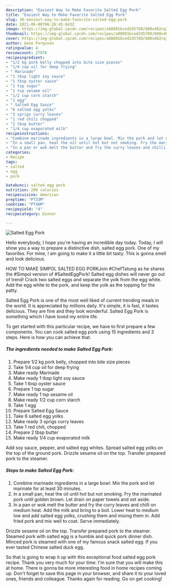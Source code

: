 ```yaml
---
description: "Easiest Way to Make Favorite Salted Egg Pork"
title: "Easiest Way to Make Favorite Salted Egg Pork"
slug: 36-easiest-way-to-make-favorite-salted-egg-pork
date: 2021-06-06T06:26:45.643Z
image: https://img-global.cpcdn.com/recipes/a88891bced2d5789/680x482cq70/salted-egg-pork-recipe-main-photo.jpg
thumbnail: https://img-global.cpcdn.com/recipes/a88891bced2d5789/680x482cq70/salted-egg-pork-recipe-main-photo.jpg
cover: https://img-global.cpcdn.com/recipes/a88891bced2d5789/680x482cq70/salted-egg-pork-recipe-main-photo.jpg
author: Gene Ferguson
ratingvalue: 4
reviewcount: 27076
recipeingredient:
- "1/2 kg pork belly chopped into bite size pieces"
- "1/4 cup oil for deep frying"
- " Marinade"
- "1 tbsp light soy sauce"
- "1 tbsp oyster sauce"
- "1 tsp sugar"
- "1 tsp sesame oil"
- "1/2 cup corn starch"
- "1 egg"
- " Salted Egg Sauce"
- "6 salted egg yolks"
- "3 sprigs curry leaves"
- "1 red chili chopped"
- "2 tbsp butter"
- "1/4 cup evaporated milk"
recipeinstructions:
- "Combine marinade ingredients in a large bowl. Mix the pork and let marinate for at least 30 minutes."
- "In a small pan, heat the oil until hot but not smoking. Fry the marinated pork until golden brown. Let drain on paper towels and set aside."
- "In a pan or wok melt the butter and fry the curry leaves and chilli on medium heat. Add the milk and bring to a boil. Lower heat to medium low and add salted egg yolks, crushing them and mixing them in. Add fried pork and mix well to coat. Serve immediately."
categories:
- Recipe
tags:
- salted
- egg
- pork

katakunci: salted egg pork 
nutrition: 209 calories
recipecuisine: American
preptime: "PT33M"
cooktime: "PT46M"
recipeyield: "4"
recipecategory: Dinner

---
```



![Salted Egg Pork](https://img-global.cpcdn.com/recipes/a88891bced2d5789/680x482cq70/salted-egg-pork-recipe-main-photo.jpg)

Hello everybody, I hope you're having an incredible day today. Today, I will show you a way to prepare a distinctive dish, salted egg pork. One of my favorites. For mine, I am going to make it a little bit tasty. This is gonna smell and look delicious.

HOW TO MAKE SIMPOL SALTED EGG PORKJoin #ChefTatung as he shares the #Simpol version of #SaltedEggPork! Salted egg dishes will never go out of trend! Crack two salted eggs and separate the yolk from the egg white. Add the egg white to the pork, and keep the yolk as the topping for the patty.

Salted Egg Pork is one of the most well liked of current trending meals in the world. It is appreciated by millions daily. It's simple, it is fast, it tastes delicious. They are fine and they look wonderful. Salted Egg Pork is something which I have loved my entire life.


To get started with this particular recipe, we have to first prepare a few components. You can cook salted egg pork using 15 ingredients and 3 steps. Here is how you can achieve that.

<!--inarticleads1-->

##### The ingredients needed to make Salted Egg Pork:

1. Prepare 1/2 kg pork belly, chopped into bite size pieces
1. Take 1/4 cup oil for deep frying
1. Make ready  Marinade
1. Make ready 1 tbsp light soy sauce
1. Take 1 tbsp oyster sauce
1. Prepare 1 tsp sugar
1. Make ready 1 tsp sesame oil
1. Make ready 1/2 cup corn starch
1. Take 1 egg
1. Prepare  Salted Egg Sauce
1. Take 6 salted egg yolks
1. Make ready 3 sprigs curry leaves
1. Take 1 red chili, chopped
1. Prepare 2 tbsp butter
1. Make ready 1/4 cup evaporated milk


Add soy sauce, pepper, and salted egg whites. Spread salted egg yolks on the top of the ground pork. Drizzle sesame oil on the top. Transfer prepared pork to the steamer. 

<!--inarticleads2-->

##### Steps to make Salted Egg Pork:

1. Combine marinade ingredients in a large bowl. Mix the pork and let marinate for at least 30 minutes.
1. In a small pan, heat the oil until hot but not smoking. Fry the marinated pork until golden brown. Let drain on paper towels and set aside.
1. In a pan or wok melt the butter and fry the curry leaves and chilli on medium heat. Add the milk and bring to a boil. Lower heat to medium low and add salted egg yolks, crushing them and mixing them in. Add fried pork and mix well to coat. Serve immediately.


Drizzle sesame oil on the top. Transfer prepared pork to the steamer. Steamed pork with salted egg is a humble and quick pork dinner dish. Minced pork is steamed with one of my famous snack salted egg. If you ever tasted Chinese salted duck egg. 

So that is going to wrap it up with this exceptional food salted egg pork recipe. Thank you very much for your time. I'm sure that you will make this at home. There is gonna be more interesting food in home recipes coming up. Don't forget to save this page in your browser, and share it to your loved ones, friends and colleague. Thanks again for reading. Go on get cooking!

